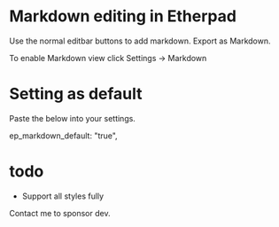 Markdown editing in Etherpad
============================

Use the normal editbar buttons to add markdown.
Export as Markdown.

To enable Markdown view click Settings -> Markdown

Setting as default
==================
Paste the below into your settings.

ep_markdown_default: "true",

todo
====
* Support all styles fully

Contact me to sponsor dev.
